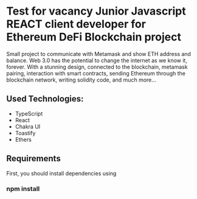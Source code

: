 # Test for vacancy Junior Javascript REACT client developer for Ethereum DeFi Blockchain project

Small project to communicate with Metamask and show ETH address and balance.
Web 3.0 has the potential to change the internet as we know it, forever.
With a stunning design, connected to the blockchain, metamask pairing, interaction with smart contracts, sending Ethereum through the blockchain network, writing solidity code, and much more...

## Used Technologies:

- TypeScript
- React 
- Chakra UI
- Toastify
- Ethers

## Requirements

First, you should install dependencies using 
### npm install